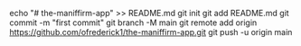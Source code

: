 echo "# the-maniffirm-app" >> README.md
git init
git add README.md
git commit -m "first commit"
git branch -M main
git remote add origin https://github.com/ofrederick1/the-maniffirm-app.git
git push -u origin main
